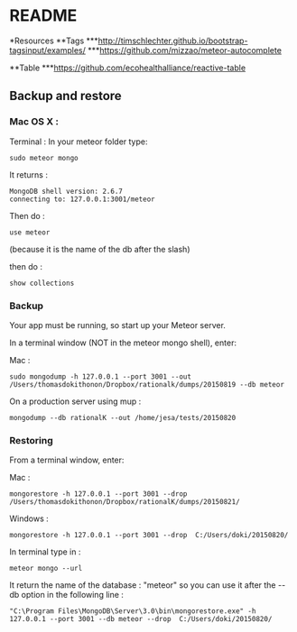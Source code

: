 # README #

*Resources
**Tags
***http://timschlechter.github.io/bootstrap-tagsinput/examples/
***https://github.com/mizzao/meteor-autocomplete

**Table
***https://github.com/ecohealthalliance/reactive-table

## Backup and restore

### Mac OS X : 
Terminal : 
In your meteor folder type: 

```
sudo meteor mongo
```

It returns : 
```
MongoDB shell version: 2.6.7
connecting to: 127.0.0.1:3001/meteor
```

Then do :
```
use meteor 
```
(because it is the name of the db after the slash)

then do : 
```
show collections
```
### Backup

Your app must be running, so start up your Meteor server.

In a terminal window (NOT in the meteor mongo shell), 
enter: 

Mac : 
```
sudo mongodump -h 127.0.0.1 --port 3001 --out /Users/thomasdokithonon/Dropbox/rationalk/dumps/20150819 --db meteor
```

On a production server using mup :
```
mongodump --db rationalK --out /home/jesa/tests/20150820
```


### Restoring

From a terminal window, enter:

Mac : 
```
mongorestore -h 127.0.0.1 --port 3001 --drop  /Users/thomasdokithonon/Dropbox/rationalK/dumps/20150821/
```

Windows :
```
mongorestore -h 127.0.0.1 --port 3001 --drop  C:/Users/doki/20150820/
```

In terminal type in :
```
meteor mongo --url
```
It return the name of the database : "meteor" so you can use it after the --db option in the following line :
```
"C:\Program Files\MongoDB\Server\3.0\bin\mongorestore.exe" -h 127.0.0.1 --port 3001 --db meteor --drop  C:/Users/doki/20150820/
```

